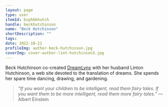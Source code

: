 ```yaml
---
layout: page
type: user
itemId: bcphbbhutch
handle: beckhutchinson
name: "Beck Hutchinson"
shortDescription: ""
tags:
date: 2022-10-21
profileImg: author-beck-hutchinson.jpg
coverImg: cover-author-lint-hutchinson3.jpg
---
```


Beck Hutchinson co-created [DreamLynx](http://www.dreamlynx.com/) with her husband Linton Hutchinson, a web site devoted to the translation of dreams. She spends her spare time dancing, drawing, and gardening.

> _“If you want your children to be intelligent, read them fairy tales. If you want them to be more intelligent, read them more fairy tales.”_ — Albert Einstein
